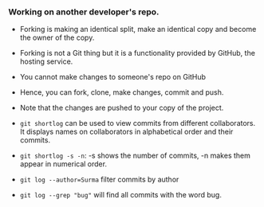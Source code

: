 ### Working on another developer's repo.

- Forking is making an identical split, make an identical copy and become the owner of the copy.
- Forking is not a Git thing but it is a functionality provided by GitHub, the hosting service.

- You cannot make changes to someone's repo on GitHub
- Hence, you can fork, clone, make changes, commit and push.
- Note that the changes are pushed to your copy of the project.

- `git shortlog` can be used to view commits from different collaborators. It displays names on collaborators in alphabetical order and their commits.
- `git shortlog -s -n`: -s shows the number of commits, -n makes them appear in numerical order.
- `git log --author=Surma` filter commits by author
- `git log --grep "bug"` will find all commits with the word bug.